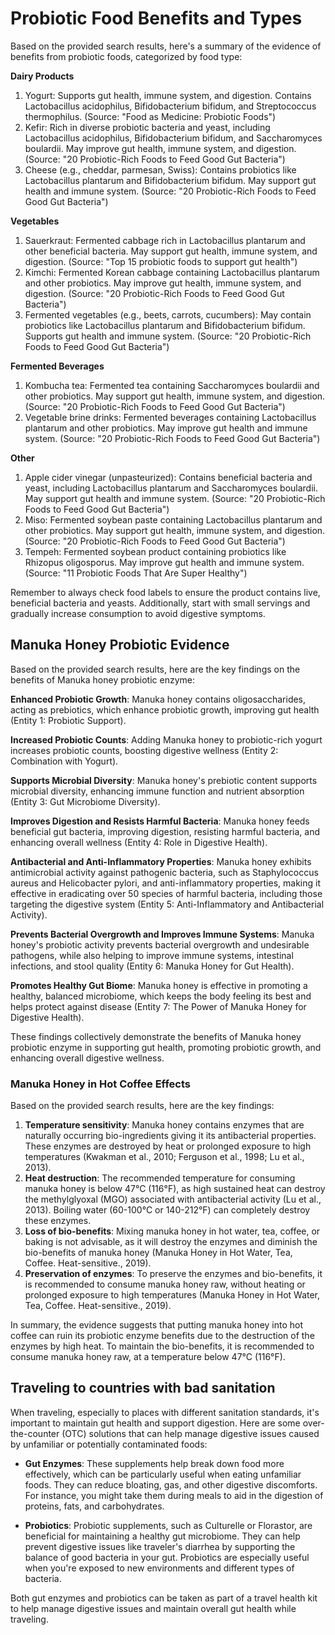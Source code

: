 # Probiotic Food Benefits and Types

Based on the provided search results, here's a summary of the evidence of benefits from probiotic foods, categorized by food type:

**Dairy Products**

1. Yogurt: Supports gut health, immune system, and digestion. Contains Lactobacillus acidophilus, Bifidobacterium bifidum, and Streptococcus thermophilus. (Source: "Food as Medicine: Probiotic Foods")
2. Kefir: Rich in diverse probiotic bacteria and yeast, including Lactobacillus acidophilus, Bifidobacterium bifidum, and Saccharomyces boulardii. May improve gut health, immune system, and digestion. (Source: "20 Probiotic-Rich Foods to Feed Good Gut Bacteria")
3. Cheese (e.g., cheddar, parmesan, Swiss): Contains probiotics like Lactobacillus plantarum and Bifidobacterium bifidum. May support gut health and immune system. (Source: "20 Probiotic-Rich Foods to Feed Good Gut Bacteria")

**Vegetables**

1. Sauerkraut: Fermented cabbage rich in Lactobacillus plantarum and other beneficial bacteria. May support gut health, immune system, and digestion. (Source: "Top 15 probiotic foods to support gut health")
2. Kimchi: Fermented Korean cabbage containing Lactobacillus plantarum and other probiotics. May improve gut health, immune system, and digestion. (Source: "20 Probiotic-Rich Foods to Feed Good Gut Bacteria")
3. Fermented vegetables (e.g., beets, carrots, cucumbers): May contain probiotics like Lactobacillus plantarum and Bifidobacterium bifidum. Supports gut health and immune system. (Source: "20 Probiotic-Rich Foods to Feed Good Gut Bacteria")

**Fermented Beverages**

1. Kombucha tea: Fermented tea containing Saccharomyces boulardii and other probiotics. May support gut health, immune system, and digestion. (Source: "20 Probiotic-Rich Foods to Feed Good Gut Bacteria")
2. Vegetable brine drinks: Fermented beverages containing Lactobacillus plantarum and other probiotics. May improve gut health and immune system. (Source: "20 Probiotic-Rich Foods to Feed Good Gut Bacteria")

**Other**

1. Apple cider vinegar (unpasteurized): Contains beneficial bacteria and yeast, including Lactobacillus plantarum and Saccharomyces boulardii. May support gut health and immune system. (Source: "20 Probiotic-Rich Foods to Feed Good Gut Bacteria")
2. Miso: Fermented soybean paste containing Lactobacillus plantarum and other probiotics. May support gut health, immune system, and digestion. (Source: "20 Probiotic-Rich Foods to Feed Good Gut Bacteria")
3. Tempeh: Fermented soybean product containing probiotics like Rhizopus oligosporus. May improve gut health and immune system. (Source: "11 Probiotic Foods That Are Super Healthy")

Remember to always check food labels to ensure the product contains live, beneficial bacteria and yeasts. Additionally, start with small servings and gradually increase consumption to avoid digestive symptoms.

## Manuka Honey Probiotic Evidence

Based on the provided search results, here are the key findings on the benefits of Manuka honey probiotic enzyme:

**Enhanced Probiotic Growth**: Manuka honey contains oligosaccharides, acting as prebiotics, which enhance probiotic growth, improving gut health (Entity 1: Probiotic Support).

**Increased Probiotic Counts**: Adding Manuka honey to probiotic-rich yogurt increases probiotic counts, boosting digestive wellness (Entity 2: Combination with Yogurt).

**Supports Microbial Diversity**: Manuka honey's prebiotic content supports microbial diversity, enhancing immune function and nutrient absorption (Entity 3: Gut Microbiome Diversity).

**Improves Digestion and Resists Harmful Bacteria**: Manuka honey feeds beneficial gut bacteria, improving digestion, resisting harmful bacteria, and enhancing overall wellness (Entity 4: Role in Digestive Health).

**Antibacterial and Anti-Inflammatory Properties**: Manuka honey exhibits antimicrobial activity against pathogenic bacteria, such as Staphylococcus aureus and Helicobacter pylori, and anti-inflammatory properties, making it effective in eradicating over 50 species of harmful bacteria, including those targeting the digestive system (Entity 5: Anti-Inflammatory and Antibacterial Activity).

**Prevents Bacterial Overgrowth and Improves Immune Systems**: Manuka honey's probiotic activity prevents bacterial overgrowth and undesirable pathogens, while also helping to improve immune systems, intestinal infections, and stool quality (Entity 6: Manuka Honey for Gut Health).

**Promotes Healthy Gut Biome**: Manuka honey is effective in promoting a healthy, balanced microbiome, which keeps the body feeling its best and helps protect against disease (Entity 7: The Power of Manuka Honey for Digestive Health).

These findings collectively demonstrate the benefits of Manuka honey probiotic enzyme in supporting gut health, promoting probiotic growth, and enhancing overall digestive wellness.

### Manuka Honey in Hot Coffee Effects

Based on the provided search results, here are the key findings:

1. **Temperature sensitivity**: Manuka honey contains enzymes that are naturally occurring bio-ingredients giving it its antibacterial properties. These enzymes are destroyed by heat or prolonged exposure to high temperatures (Kwakman et al., 2010; Ferguson et al., 1998; Lu et al., 2013).
2. **Heat destruction**: The recommended temperature for consuming manuka honey is below 47°C (116°F), as high sustained heat can destroy the methylglyoxal (MGO) associated with antibacterial activity (Lu et al., 2013). Boiling water (60-100°C or 140-212°F) can completely destroy these enzymes.
3. **Loss of bio-benefits**: Mixing manuka honey in hot water, tea, coffee, or baking is not advisable, as it will destroy the enzymes and diminish the bio-benefits of manuka honey (Manuka Honey in Hot Water, Tea, Coffee. Heat-sensitive., 2019).
4. **Preservation of enzymes**: To preserve the enzymes and bio-benefits, it is recommended to consume manuka honey raw, without heating or prolonged exposure to high temperatures (Manuka Honey in Hot Water, Tea, Coffee. Heat-sensitive., 2019).

In summary, the evidence suggests that putting manuka honey into hot coffee can ruin its probiotic enzyme benefits due to the destruction of the enzymes by high heat. To maintain the bio-benefits, it is recommended to consume manuka honey raw, at a temperature below 47°C (116°F).

## Traveling to countries with bad sanitation

When traveling, especially to places with different sanitation standards, it's important to maintain gut health and support digestion. Here are some over-the-counter (OTC) solutions that can help manage digestive issues caused by unfamiliar or potentially contaminated foods:

* **Gut Enzymes**: These supplements help break down food more effectively, which can be particularly useful when eating unfamiliar foods. They can reduce bloating, gas, and other digestive discomforts. For instance, you might take them during meals to aid in the digestion of proteins, fats, and carbohydrates.

* **Probiotics**: Probiotic supplements, such as Culturelle or Florastor, are beneficial for maintaining a healthy gut microbiome. They can help prevent digestive issues like traveler's diarrhea by supporting the balance of good bacteria in your gut. Probiotics are especially useful when you're exposed to new environments and different types of bacteria.

Both gut enzymes and probiotics can be taken as part of a travel health kit to help manage digestive issues and maintain overall gut health while traveling.
